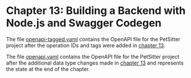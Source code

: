 # Chapter 13: Building a Backend with Node.js and Swagger Codegen

The file [openapi-tagged.yaml](openapi-tagged.yaml) contains the OpenAPI file for the PetSitter project after the operation IDs and tags were added in [chapter 13](https://livebook.manning.com/book/designing-apis-with-swagger-and-openapi/chapter-13).

The file [openapi.yaml](openapi.yaml) contains the OpenAPI file for the PetSitter project after the additional data type changes made in [chapter 13](https://livebook.manning.com/book/designing-apis-with-swagger-and-openapi/chapter-13) and represents the state at the end of the chapter.
